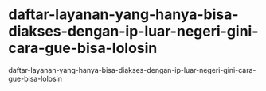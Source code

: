 # daftar-layanan-yang-hanya-bisa-diakses-dengan-ip-luar-negeri-gini-cara-gue-bisa-lolosin
daftar-layanan-yang-hanya-bisa-diakses-dengan-ip-luar-negeri-gini-cara-gue-bisa-lolosin
